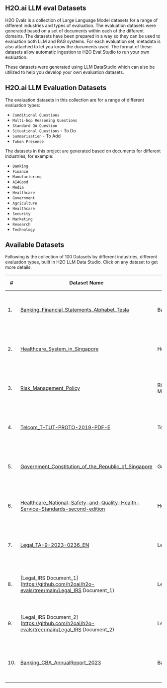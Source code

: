 ## H2O.ai LLM eval Datasets 

H2O Evals is a collection of Large Language Model datasets for a range of different industries and types of evaluation. The evaluation datasets were generated based on a set of documents within each of the different domains. The datasets have been prepared in a way so they can be used to evaluation both LLM and RAG systems. For each evaluation set, metadata is also attached to let you know the documents used. The format of these datasets allow automatic ingestion to H2O Eval Studio to run your own evaluation. 

These datasets were generated using LLM DataStudio which can also be utilized to help you develop your own evaluation datasets.  


## H2O.ai LLM Evaluation Datasets 

The evaluation datasets in this collection are for a range of different evaluation types: 

- `Conditional Questions`
- `Multi-hop Reasoning Questions`
- `Standard QA Question`
- `Situational Questions` - To Do
- `Summarisation` - To Add
- `Token Presence`

The datasets in this project are generated based on documents for different industries, for example:

- `Banking`
- `Finance`
- `Manufacturing`
- `AI4Good`
- `Media`
- `Healthcare`
- `Government`
- `Agriculture`
- `Healthcare`
- `Security`
- `Marketing`
- `Research`
- `Technology`

## Available Datasets

Following is the collection of 100 Datasets by different industries, different evaluation types, built in H2O LLM Data Studio. Click on any dataset to get more details.

| # | Dataset Name      | Industry | Sub Industry | No of Entries | Prompt Type |Evaluation Type(rag/LLM) |Evaluation Techniques|
|---| -------------- | --------- | -------------- | ----- | ----- | --------- | ------------------- |
| 1. | [Banking_Financial_Statements_Alphabet_Tesla](https://github.com/h2oai/h2o-evals/tree/main/Banking_Financial_Statements_Alphabet_Tesla)| Banking | Company financial statement | 520 | RAG | RAG | Conditional Questions Multi Choice and Tokens Presence |
| 2. | [Healthcare_System_in_Singapore](https://github.com/h2oai/h2o-evals/tree/main/Healthcare_System_in_Singapore)| Health | Health | 97 | RAG | RAG | Conditional Questions Multi Choice and Tokens Presence |
| 3. | [Risk_Management_Policy](https://github.com/h2oai/h2o-evals/tree/main/Risk_Management_Policy)| Risk Management | risk management | 160 | RAG | RAG | Conditional Questions Multi Choice and Tokens Presence |
| 4. | [Telcom_T-TUT-PROTO-2019-PDF-E](https://github.com/h2oai/h2o-evals/tree/main/Telcom_T-TUT-PROTO-2019-PDF-E)| Telecom | Telecom | 130 | RAG | RAG | Conditional Questions Multi Choice and Tokens Presence |
| 5. | [Government_Constitution_of_the_Republic_of_Singapore](https://github.com/h2oai/h2o-evals/tree/main/Government_Constitution_of_the_Republic_of_Singapore)| Government | Government | 160 | RAG | RAG | Conditional Questions Multi Choice and Tokens Presence |
| 6. | [Healthcare_National-Safety-and-Quality-Health-Service-Standards-second-edition](https://github.com/h2oai/h2o-evals/tree/main/Healthcare_National-Safety-and-Quality-Health-Service-Standards-second-edition)| Health | Health | 160 | RAG | RAG | Conditional Questions Multi Choice and Tokens Presence |
| 7. | [Legal_TA-9-2023-0236_EN](https://github.com/h2oai/h2o-evals/tree/main/Legal_TA-9-2023-0236_EN)| Legal | Legal | 160 | RAG | RAG | Conditional Questions Multi Choice and Tokens Presence |
| 8. | [Legal_IRS Document_1](https://github.com/h2oai/h2o-evals/tree/main/Legal_IRS Document_1)| Legal | Legal | 160 | RAG | RAG | Conditional Questions Multi Choice and Tokens Presence |
| 9. | [Legal_IRS Document_2](https://github.com/h2oai/h2o-evals/tree/main/Legal_IRS Document_2)| Legal | Legal | 160 | RAG | RAG | Conditional Questions Multi Choice and Tokens Presence |
| 10. | [Banking_CBA_AnnualReport_2023](https://github.com/h2oai/h2o-evals/tree/main/Banking_CBA_AnnualReport_2023)| Banking | Banking | 160 | RAG | RAG | Conditional Questions Multi Choice and Tokens Presence |
